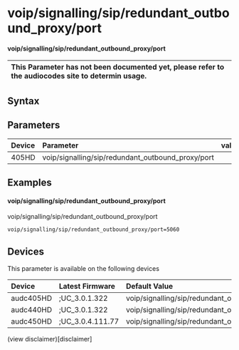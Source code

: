 ﻿---
description: voip/signalling/sip/redundant_outbound_proxy/port
search: false
---

# voip/signalling/sip/redundant_outbound_proxy/port

#### voip/signalling/sip/redundant_outbound_proxy/port


| This Parameter has not been documented yet, please refer to the audiocodes site to determin usage.  | 
| :--- |

## Syntax

## Parameters
|Device|Parameter|value|Description|
|:---|:---|:---|:---|
| 405HD | voip/signalling/sip/redundant_outbound_proxy/port |  |  |

## Examples
#### voip/signalling/sip/redundant_outbound_proxy/port

voip/signalling/sip/redundant_outbound_proxy/port

```
voip/signalling/sip/redundant_outbound_proxy/port=5060
```

## Devices
This parameter is available on the following devices

| Device | Latest Firmware | Default Value |
|:---|:---|:---|
| audc405HD | ;UC_3.0.1.322 | voip/signalling/sip/redundant_outbound_proxy/port=5060 
| audc440HD | ;UC_3.0.1.322 | voip/signalling/sip/redundant_outbound_proxy/port=5060 
| audc450HD | ;UC_3.0.4.111.77 | voip/signalling/sip/redundant_outbound_proxy/port=5060 

(view disclaimer)[disclaimer]
